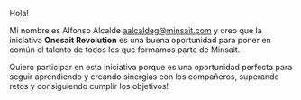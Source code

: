 Hola!

Mi nombre es Alfonso Alcalde aalcaldeg@minsait.com y creo que la iniciativa **Onesait Revolution** es una buena oportunidad para poner en común el talento de todos los que formamos parte de Minsait.

Quiero participar en esta iniciativa porque es una oportunidad perfecta para seguir aprendiendo y creando sinergias con los compañeros, superando retos y consiguiendo cumplir los objetivos!